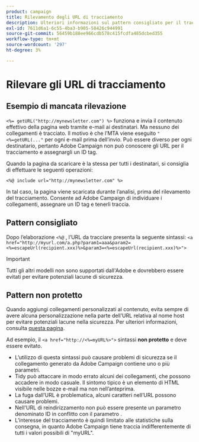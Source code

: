 ```yaml
---
product: campaign
title: Rilevamento degli URL di tracciamento
description: Ulteriori informazioni sul pattern consigliato per il tracciamento degli URL
exl-id: 7611d6a1-6c55-4ba3-b905-58426c944991
source-git-commit: 56459b188ee966cdb578c415fcdfa485dcbed355
workflow-type: tm+mt
source-wordcount: '297'
ht-degree: 3%

---
```


# Rilevare gli URL di tracciamento

## Esempio di mancata rilevazione

`<%= getURL("http://mynewsletter.com") %>` funziona e invia il contenuto effettivo della pagina web tramite e-mail ai destinatari. Ma nessuno dei collegamenti è tracciato. Il motivo è che l’MTA viene eseguito `"<%=getURL(..."` per ogni e-mail prima dell’invio. Può essere diverso per ogni destinatario, pertanto Adobe Campaign non può conoscere gli URL per il tracciamento e assegnargli un ID tag.

Quando la pagina da scaricare è la stessa per tutti i destinatari, si consiglia di effettuare le seguenti operazioni:

`<%@ include url="http://mynewsletter.com" %>`

In tal caso, la pagina viene scaricata durante l’analisi, prima del rilevamento del tracciamento. Consente ad Adobe Campaign di individuare i collegamenti, assegnare un ID tag e tenerli traccia.

## Pattern consigliato

Dopo l’elaborazione `<%@` , l’URL da tracciare presenta la seguente sintassi: `<a href="http://myurl.com/a.php?param1=aaa&param2=<%=escapeUrl(recipient.xxx)%>&param3=<%=escapeUrl(recipient.xxx)%>">`

>[!IMPORTANT]
>
>Tutti gli altri modelli non sono supportati dall&#39;Adobe e dovrebbero essere evitati per evitare potenziali lacune di sicurezza.

## Pattern non protetto

Quando aggiungi collegamenti personalizzati al contenuto, evita sempre di avere alcuna personalizzazione nella parte dell’URL relativa al nome host per evitare potenziali lacune nella sicurezza. Per ulteriori informazioni, consulta [questa pagina](../../installation/using/privacy.md#url-personalization).

Ad esempio, il `<a href="http://<%=myURL%>">` sintassi **non protetto** e deve essere evitato.

* L’utilizzo di questa sintassi può causare problemi di sicurezza se il collegamento generato da Adobe Campaign contiene uno o più parametri.
* Tidy può attaccare in modo errato alcuni dei collegamenti, che possono accadere in modo casuale. Il sintomo tipico è un elemento di HTML visibile nelle bozze e-mail ma non nell’anteprima.
* La fuga dall’URL è problematica, alcuni caratteri nell’URL possono causare problemi.
* Nell&#39;URL di reindirizzamento non può essere presente un parametro denominato ID in conflitto con il parametro .
* L’interesse del tracciamento è quindi limitato alle statistiche sulla consegna, in quanto Adobe Campaign tiene traccia indifferentemente di tutti i valori possibili di &quot;myURL&quot;.
